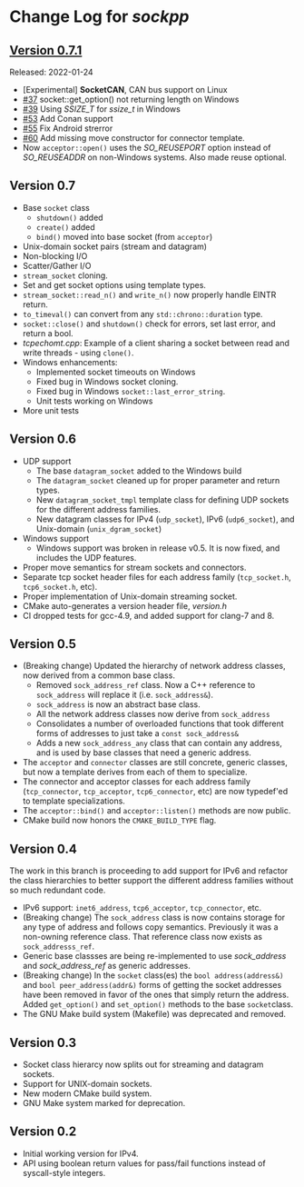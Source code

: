 # Change Log for _sockpp_

## [Version 0.7.1](https://github.com/fpagliughi/sockpp/compare/v0.7..v0.7.1)

Released: 2022-01-24

- [Experimental] **SocketCAN**, CAN bus support on Linux
- [#37](https://github.com/fpagliughi/sockpp/pull/37) socket::get_option() not returning length on Windows
- [#39](https://github.com/fpagliughi/sockpp/pull/39) Using *SSIZE_T* for *ssize_t* in Windows
- [#53](https://github.com/fpagliughi/sockpp/pull/53) Add Conan support
- [#55](https://github.com/fpagliughi/sockpp/pull/55) Fix Android strerror
- [#60](https://github.com/fpagliughi/sockpp/pull/60) Add missing move constructor for connector template.
- Now `acceptor::open()` uses the *SO_REUSEPORT* option instead of *SO_REUSEADDR* on non-Windows systems. Also made reuse optional.

## Version 0.7

- Base `socket` class
    - `shutdown()` added
    - `create()` added
    - `bind()` moved into base socket (from `acceptor`)
- Unix-domain socket pairs (stream and datagram)
- Non-blocking I/O
- Scatter/Gather I/O
- `stream_socket` cloning.
- Set and get socket options using template types.
- `stream_socket::read_n()` and `write_n()` now properly handle EINTR return.
- `to_timeval()` can convert from any `std::chrono::duration` type.
- `socket::close()` and `shutdown()` check for errors, set last error, and return a bool.
- _tcpechomt.cpp_: Example of a client sharing a socket between read and write threads - using `clone()`.
- Windows enhancements:
    - Implemented socket timeouts on Windows
    - Fixed bug in Windows socket cloning.
    - Fixed bug in Windows `socket::last_error_string`.
    - Unit tests working on Windows
- More unit tests

##  Version 0.6

- UDP support
    - The base `datagram_socket` added to the Windows build
    - The `datagram_socket` cleaned up for proper parameter and return types.
    - New `datagram_socket_tmpl` template class for defining UDP sockets for the different address families.
    - New datagram classes for IPv4 (`udp_socket`), IPv6 (`udp6_socket`), and Unix-domain (`unix_dgram_socket`)
- Windows support
    - Windows support was broken in release v0.5. It is now fixed, and includes the UDP features.
- Proper move semantics for stream sockets and connectors.
- Separate tcp socket header files for each address family (`tcp_socket.h`, `tcp6_socket.h`, etc).
- Proper implementation of Unix-domain streaming socket.
- CMake auto-generates a version header file, _version.h_
- CI dropped tests for gcc-4.9, and added support for clang-7 and 8.

## Version 0.5

- (Breaking change) Updated the hierarchy of network address classes, now derived from a common base class.
    - Removed `sock_address_ref` class. Now a C++ reference to `sock_address` will replace it (i.e. `sock_address&`).
    - `sock_address` is now an abstract base class.
    - All the network address classes now derive from `sock_address`
    - Consolidates a number of overloaded functions that took different forms of addresses to just take a `const sock_address&`
    - Adds a new `sock_address_any` class that can contain any address, and is used by base classes that need a generic address.
- The `acceptor` and `connector` classes are still concrete, generic classes, but now a template derives from each of them to specialize.
- The connector and acceptor classes for each address family (`tcp_connector`, `tcp_acceptor`, `tcp6_connector`, etc) are now typedef'ed to template specializations.
- The `acceptor::bind()` and `acceptor::listen()` methods are now public.
- CMake build now honors the `CMAKE_BUILD_TYPE` flag.

## Version 0.4

The work in this branch is proceeding to add support for IPv6 and refactor the class hierarchies to better support the different address families without so much redundant code.

 - IPv6 support: `inet6_address`, `tcp6_acceptor`, `tcp_connector`, etc.
 - (Breaking change) The `sock_address` class is now contains storage for any type of address and follows copy semantics. Previously it was a non-owning reference class. That reference class now exists as `sock_addresss_ref`.
 - Generic base classses are being re-implemented to use _sock_address_ and _sock_address_ref_ as generic addresses.
 - (Breaking change) In the `socket` class(es) the `bool address(address&)` and `bool peer_address(addr&)` forms of getting the socket addresses have been removed in favor of the ones that simply return the address.
 Added `get_option()` and `set_option()` methods to the base `socket`class.
 - The GNU Make build system (Makefile) was deprecated and removed.

## Version 0.3

 - Socket class hierarcy now splits out for streaming and datagram sockets.
 - Support for UNIX-domain sockets.
 - New modern CMake build system.
 - GNU Make system marked for deprecation.

## Version 0.2

 - Initial working version for IPv4.
 - API using boolean return values for pass/fail functions instead of syscall-style integers.